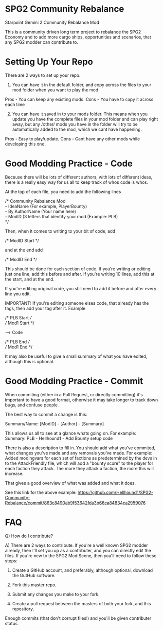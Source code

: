 SPG2 Community Rebalance
========================

Starpoint Gemini 2 Community Rebalance Mod

This is a community driven long term project to rebalance the SPG2 Economy and to add more cargo ships, opportunities and scenarios, that any SPG2 modder can contribute to.


Setting Up Your Repo
=====================
There are 2 ways to set up your repo.

1) You can have it in the default folder, and copy across the files to your mod folder when you want to play the mod

Pros - You can keep any existing mods. Cons - You have to copy it across each time

2) You can have it saved in to your mods folder. This means when you update you have the complete files in your mod folder and can play right away, but any /other/ mods you have in the folder will try to be automatically added to the mod, which we cant have happening. 

Pros - Easy to play/update. Cons - Cant have any other mods while developing this one.


Good Modding Practice - Code
=====================
Because there will be lots of different authors, with lots of different ideas, there is a really easy way for us all to keep track of whos code is whos.

At the top of each file, you need to add the following lines

/* Community Rebalance Mod<br>
	- IdeaName (For example, PlayerBounty)<br>
	- By AuthorName (Your name here)<br>
	- ModID (3 letters that identify your mod (Example: PLB)<br>
*/

Then, when it comes to writing to your bit of code, add

/* ModID Start */

and at the end add

/* ModID End */

This should be done for each section of code. If you're writing or editing just one line, add this before and after. If you're writing 10 lines, add this at the start, and at the end.

If you're editing original code, you still need to add it before and after every line you edit.

IMPORTANT! If you're editing someone elses code, that already has the tags, then add your tag after it. Example:

/* PLB Start */ <br>
/* Mod1 Start */

--> Code

/* PLB End */ <br>
/* Mod1 End */

It may also be useful to give a small summary of what you have edited, although this is optional.


Good Modding Practice - Commit
==============================
When commiting (either in a Pull Request, or directly committing) it's important to have a good format, otherwise it may take longer to track down bugs, and confuse people.

The best way to commit a change is this:

Summary/Name: [ModID] - [Author] - [Summary]

This allows us all to see at a glance whats going on. For example:<br>
Summary: PLB - Hellhound1 - Add Bounty setup code


There is also a description to fill in. You should add what you've commited, what changes you've made and any removals you've made. For example: <br>
Added modingvars for each set of factions as predetermined by the devs in to the AttackFriendly file, which will add a "bounty score" to the player for each faction they attack. The more they attack a faction, the more this will increase.

That gives a good overview of what was added and what it does.

See this link for the above example: https://github.com/Hellhound1/SPG2-Community-Rebalance/commit/863c8490ab9f53642fda3b66ca84834ca2959076

FAQ
====

Q) How do I contribute?

A) There are 2 ways to contribute. If you're a well known SPG2 modder already, then I'll set you up as a contributer, and you can directly edit the files. If you're new to the SPG2 Mod Scene, then you'll need to follow these steps:

1) Create a GitHub account, and preferably, although optional, download the GutHub software.

2) Fork this master repo.

3) Submit any changes you make to your fork.

4) Create a pull request between the masters of both your fork, and this repository.


Enough commits (that don't corrupt files!) and you'll be given contributer status.

